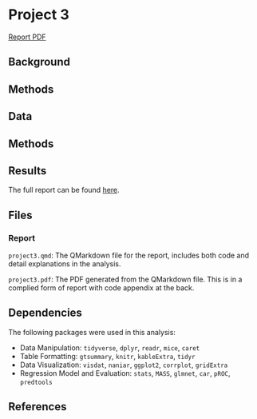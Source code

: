 # Project 3

[Report PDF](project3.pdf)

## Background



## Methods


## Data


## Methods


## Results


The full report can be found [here](project3.pdf).

## Files

### Report

`project3.qmd`: The QMarkdown file for the report, includes both code and detail explanations in the analysis.

`project3.pdf`: The PDF generated from the QMarkdown file. This is in a complied form of report with code appendix at the back.

## Dependencies

The following packages were used in this analysis:

-   Data Manipulation: `tidyverse`, `dplyr`, `readr`, `mice`, `caret`
-   Table Formatting: `gtsummary`, `knitr`, `kableExtra`, `tidyr`
-   Data Visualization: `visdat`, `naniar`, `ggplot2`, `corrplot`, `gridExtra`
-   Regression Model and Evaluation: `stats`, `MASS`, `glmnet`, `car`, `pROC`, `predtools`

## References


